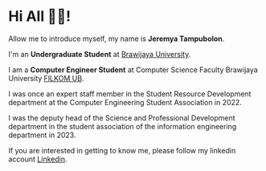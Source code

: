 # Hi All 👋👋! 

Allow me to introduce myself, my name is **Jeremya Tampubolon**.<br>

I'm an **Undergraduate Student** at [Brawijaya University](https://ub.ac.id/id/).<br>

I am a **Computer Engineer Student** at Computer Science Faculty Brawijaya University [FILKOM UB](https://filkom.ub.ac.id/).<br>

I was once an expert staff member in the Student Resource Development department at the Computer Engineering Student Association in 2022.<br>

I was the deputy head of the Science and Professional Development department in the student association of the information engineering department in 2023.<br>

If you are interested in getting to know me, please follow my linkedin account [Linkedin](https://www.linkedin.com/in/jeremya-tampubolon-a0681829a/).
